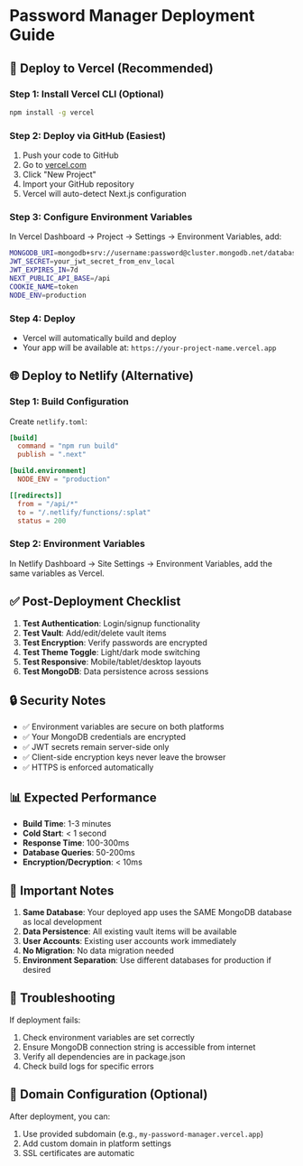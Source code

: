 # Password Manager Deployment Guide

## 🚀 Deploy to Vercel (Recommended)

### Step 1: Install Vercel CLI (Optional)
```bash
npm install -g vercel
```

### Step 2: Deploy via GitHub (Easiest)
1. Push your code to GitHub
2. Go to [vercel.com](https://vercel.com)
3. Click "New Project"
4. Import your GitHub repository
5. Vercel will auto-detect Next.js configuration

### Step 3: Configure Environment Variables
In Vercel Dashboard → Project → Settings → Environment Variables, add:

```bash
MONGODB_URI=mongodb+srv://username:password@cluster.mongodb.net/database
JWT_SECRET=your_jwt_secret_from_env_local
JWT_EXPIRES_IN=7d
NEXT_PUBLIC_API_BASE=/api
COOKIE_NAME=token
NODE_ENV=production
```

### Step 4: Deploy
- Vercel will automatically build and deploy
- Your app will be available at: `https://your-project-name.vercel.app`

## 🌐 Deploy to Netlify (Alternative)

### Step 1: Build Configuration
Create `netlify.toml`:
```toml
[build]
  command = "npm run build"
  publish = ".next"

[build.environment]
  NODE_ENV = "production"

[[redirects]]
  from = "/api/*"
  to = "/.netlify/functions/:splat"
  status = 200
```

### Step 2: Environment Variables
In Netlify Dashboard → Site Settings → Environment Variables, add the same variables as Vercel.

## ✅ Post-Deployment Checklist

1. **Test Authentication**: Login/signup functionality
2. **Test Vault**: Add/edit/delete vault items
3. **Test Encryption**: Verify passwords are encrypted
4. **Test Theme Toggle**: Light/dark mode switching
5. **Test Responsive**: Mobile/tablet/desktop layouts
6. **Test MongoDB**: Data persistence across sessions

## 🔒 Security Notes

- ✅ Environment variables are secure on both platforms
- ✅ Your MongoDB credentials are encrypted
- ✅ JWT secrets remain server-side only
- ✅ Client-side encryption keys never leave the browser
- ✅ HTTPS is enforced automatically

## 📊 Expected Performance

- **Build Time**: 1-3 minutes
- **Cold Start**: < 1 second
- **Response Time**: 100-300ms
- **Database Queries**: 50-200ms
- **Encryption/Decryption**: < 10ms

## 🚨 Important Notes

1. **Same Database**: Your deployed app uses the SAME MongoDB database as local development
2. **Data Persistence**: All existing vault items will be available
3. **User Accounts**: Existing user accounts work immediately
4. **No Migration**: No data migration needed
5. **Environment Separation**: Use different databases for production if desired

## 🔧 Troubleshooting

If deployment fails:
1. Check environment variables are set correctly
2. Ensure MongoDB connection string is accessible from internet
3. Verify all dependencies are in package.json
4. Check build logs for specific errors

## 📱 Domain Configuration (Optional)

After deployment, you can:
1. Use provided subdomain (e.g., `my-password-manager.vercel.app`)
2. Add custom domain in platform settings
3. SSL certificates are automatic